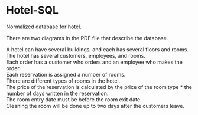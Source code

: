 # Hotel-SQL
Normalized database for hotel.

There are two diagrams in the PDF file that describe the database.

A hotel can have several buildings, and each has several floors and rooms.</br>
The hotel has several customers, employees, and rooms.</br>
Each order has a customer who orders and an employee who makes the order.</br>
Each reservation is assigned a number of rooms.</br>
There are different types of rooms in the hotel.</br>
The price of the reservation is calculated by the price of the room type * the number of days written in the reservation.</br>
The room entry date must be before the room exit date.</br>
Cleaning the room will be done up to two days after the customers leave.
